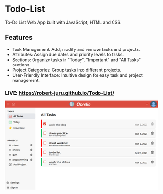 # Todo-List
To-Do List Web App built with JavaScript, HTML and CSS.

## Features
- Task Management: Add, modify and remove tasks and projects.
- Attributes: Assign due dates and priority levels to tasks.
- Sections: Organize tasks in "Today", "Important" and "All Tasks" sections.
- Project Categories: Group tasks into different projects.
- User-Friendly Interface: Intuitive design for easy task and project management.

### LIVE: https://robert-juru.github.io/Todo-List/

![todo-list](https://raw.githubusercontent.com/robert-juru/Todo-List/master/dist/img/chorelio_preview.png)

